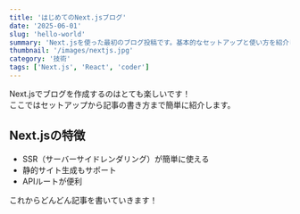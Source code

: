 ```yaml
---
title: 'はじめてのNext.jsブログ'
date: '2025-06-01'
slug: 'hello-world'
summary: 'Next.jsを使った最初のブログ投稿です。基本的なセットアップと使い方を紹介します。'
thumbnail: '/images/nextjs.jpg'
category: '技術'
tags: ['Next.js', 'React', 'coder']
---
```


Next.jsでブログを作成するのはとても楽しいです！  
ここではセットアップから記事の書き方まで簡単に紹介します。

## Next.jsの特徴

- SSR（サーバーサイドレンダリング）が簡単に使える
- 静的サイト生成もサポート
- APIルートが便利

これからどんどん記事を書いていきます！
